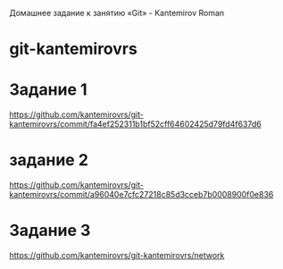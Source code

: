 Домашнее задание к занятию «Git» - Kantemirov Roman
# git-kantemirovrs
# Задание 1
https://github.com/kantemirovrs/git-kantemirovrs/commit/fa4ef252311b1bf52cff64602425d79fd4f637d6
# задание 2
https://github.com/kantemirovrs/git-kantemirovrs/commit/a96040e7cfc27218c85d3cceb7b0008900f0e836
# Задание 3
https://github.com/kantemirovrs/git-kantemirovrs/network

